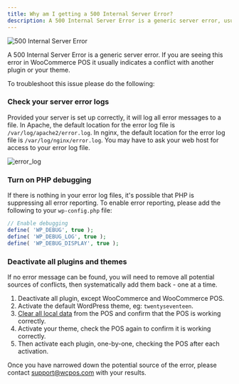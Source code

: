 ```yaml
---
title: Why am I getting a 500 Internal Server Error?
description: A 500 Internal Server Error is a generic server error, usually caused by plugin or theme conflict. 
---
```


![500 Internal Server Error](https://wcpos.com/wp-content/uploads/2017/01/500-internal-server-error.png "Example of Internal Server Error message")

A 500 Internal Server Error is a generic server error. 
If you are seeing this error in WooCommerce POS it usually indicates a conflict with another plugin or your theme. 

To troubleshoot this issue please do the following:

### Check your server error logs

Provided your server is set up correctly, it will log all error messages to a file. 
In Apache, the default location for the error log file is `/var/log/apache2/error.log`. 
In nginx, the default location for the error log file is `/var/log/nginx/error.log`. 
You may have to ask your web host for access to your error log file.

![error_log](https://wcpos.com/wp-content/uploads/2017/01/error_log.png "Example of error log")

### Turn on PHP debugging

If there is nothing in your error log files, it's possible that PHP is suppressing all error reporting. 
To enable error reporting, please add the following to your `wp-config.php` file:

```php
// Enable debugging
define( 'WP_DEBUG', true );
define( 'WP_DEBUG_LOG', true );
define( 'WP_DEBUG_DISPLAY', true );
```

### Deactivate all plugins and themes

If no error message can be found, you will need to remove all potential sources of conflicts, then systematically add them back - one at a time.

1. Deactivate all plugin, except WooCommerce and WooCommerce POS.
2. Activate the default WordPress theme, eg: `twentyseventeen`.
3. [Clear all local data](clear-local-data.md) from the POS and confirm that the POS is working correctly.
4. Activate your theme, check the POS again to confirm it is working correctly.
5. Then activate each plugin, one-by-one, checking the POS after each activation.

Once you have narrowed down the potential source of the error, please contact [support@wcpos.com](mailto:support@wcpos.com) with your results.